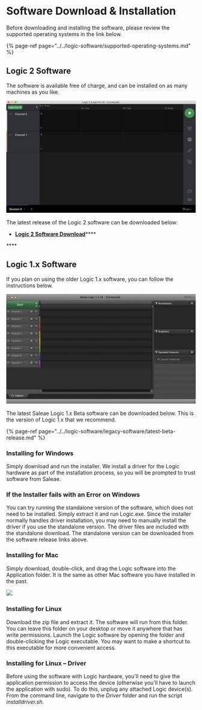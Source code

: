 # Software Download & Installation

Before downloading and installing the software, please review the supported operating systems in the link below.

{% page-ref page="../../logic-software/supported-operating-systems.md" %}

## **Logic 2 Software**

The software is available free of charge, and can be installed on as many machines as you like.

![](../../.gitbook/assets/screen-shot-2020-09-03-at-6.52.16-pm%20%286%29%20%282%29%20%286%29.png)

The latest release of the Logic 2 software can be downloaded below:

* [**Logic 2 Software Download**](https://ideas.saleae.com/f/changelog/)\*\*\*\*

\*\*\*\*

## Logic 1.x Software

If you plan on using the older Logic 1.x software, you can follow the instructions below.

![](../../.gitbook/assets/screen-shot-2020-09-03-at-7.00.12-pm%20%281%29%20%281%29%20%281%29.png)

The latest Saleae Logic 1.x Beta software can be downloaded below. This is the version of Logic 1.x that we recommend.

{% page-ref page="../../logic-software/legacy-software/latest-beta-release.md" %}

### **Installing for Windows**

Simply download and run the installer. We install a driver for the Logic hardware as part of the installation process, so you will be prompted to trust software from Saleae.

### **If the Installer fails with an Error on Windows**

You can try running the standalone version of the software, which does not need to be installed. Simply extract it and run Logic.exe. Since the installer normally handles driver installation, you may need to manually install the driver if you use the standalone version. The driver files are included with the standalone download. The standalone version can be downloaded from the software release links above.

### **Installing for Mac**

Simply download, double-click, and drag the Logic software into the Application folder. It is the same as other Mac software you have installed in the past.

![](https://trello-attachments.s3.amazonaws.com/57215c9156830ea18c233b08/598x252/840af37d70fab6d86f4fff3db5136566/osx_install.png)

### **Installing for Linux**

Download the zip file and extract it. The software will run from this folder. You can leave this folder on your desktop or move it anywhere that has write permissions. Launch the Logic software by opening the folder and double-clicking the Logic executable. You may want to make a shortcut to this executable for more convenient access.

### **Installing for Linux – Driver**

Before using the software with Logic hardware, you'll need to give the application permission to access the device \(otherwise you'll have to launch the application with sudo\). To do this, unplug any attached Logic device\(s\). From the command line, navigate to the _Driver_ folder and run the script _installdriver.sh_.

